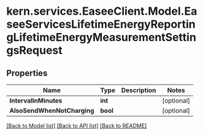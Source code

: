 # kern.services.EaseeClient.Model.EaseeServicesLifetimeEnergyReportingLifetimeEnergyMeasurementSettingsRequest

## Properties

Name | Type | Description | Notes
------------ | ------------- | ------------- | -------------
**IntervalInMinutes** | **int** |  | [optional] 
**AlsoSendWhenNotCharging** | **bool** |  | [optional] 

[[Back to Model list]](../README.md#documentation-for-models) [[Back to API list]](../README.md#documentation-for-api-endpoints) [[Back to README]](../README.md)

